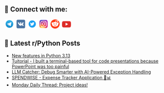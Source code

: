 ## 🔎 Connect with me:
[<img src="https://github.com/bullbesh/bullbesh/blob/main/images/Telegram.png" width="32" height="32" />](https://t.me/bullbesh)
[<img src="https://github.com/bullbesh/bullbesh/blob/main/images/VK.png" width="32" height="32" />](https://vk.com/bullbesh)
[<img src="https://github.com/bullbesh/bullbesh/blob/main/images/Twitter.png" width="32" height="32" />](https://twitter.com/bullbesh1)
[<img src="https://github.com/bullbesh/bullbesh/blob/main/images/Instagram.png" width="32" height="32" />](https://www.instagram.com/bullbesh)
[<img src="https://github.com/bullbesh/bullbesh/blob/main/images/Reddit.png" width="32" height="32" />](https://www.reddit.com/user/bullbesh)
[<img src="https://github.com/bullbesh/bullbesh/blob/main/images/YouTube.png" width="32" height="32" />](https://www.youtube.com/channel/UCtfjRs6uzgq5mfm8S06WTcg)

## 📕 Latest r/Python Posts
<!-- BLOG-POST-LIST:START -->
- [New features in Python 3.13](https://www.reddit.com/r/Python/comments/1hurapg/new_features_in_python_313/)
- [Tuitorial - I built a terminal-based tool for code presentations because PowerPoint was too painful](https://www.reddit.com/r/Python/comments/1huqhvc/tuitorial_i_built_a_terminalbased_tool_for_code/)
- [LLM Catcher: Debug Smarter with AI-Powered Exception Handling](https://www.reddit.com/r/Python/comments/1huoeev/llm_catcher_debug_smarter_with_aipowered/)
- [SPENDWISE - Expense Tracker Application 💼📊](https://www.reddit.com/r/Python/comments/1hunj21/spendwise_expense_tracker_application/)
- [Monday Daily Thread: Project ideas!](https://www.reddit.com/r/Python/comments/1huld8j/monday_daily_thread_project_ideas/)
<!-- BLOG-POST-LIST:END -->
